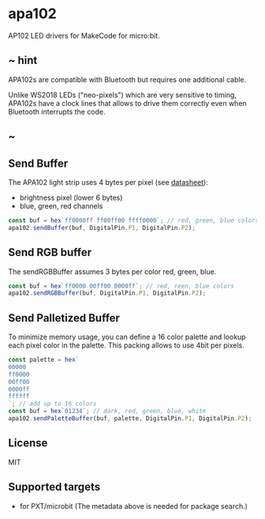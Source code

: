 # apa102

AP102 LED drivers for MakeCode for micro:bit.

## ~ hint

APA102s are compatible with Bluetooth but requires one additional cable.

Unlike WS2018 LEDs ("neo-pixels") which are very sensitive to timing, APA102s have a clock lines
that allows to drive them correctly even when Bluetooth interrupts the code.

## ~

## Send Buffer

The APA102 light strip uses 4 bytes per pixel (see [datasheet](https://cdn-shop.adafruit.com/datasheets/APA102.pdf)):
* brightness pixel (lower 6 bytes)
* blue, green, red channels

```typescript
const buf = hex`ff0000ff ff00ff00 ffff0000`; // red, green, blue colors
apa102.sendBuffer(buf, DigitalPin.P1, DigitalPin.P2);
```

## Send RGB buffer

The sendRGBBuffer assumes 3 bytes per color red, green, blue.

```typescript
const buf = hex`ff0000 00ff00 0000ff`; // red, reen, blue colors
apa102.sendRGBBuffer(buf, DigitalPin.P1, DigitalPin.P2);
```

## Send Palletized Buffer

To minimize memory usage, you can define a 16 color palette and lookup each pixel color in the palette. This packing allows to use 4bit per pixels.

```typescript
const palette = hex`
00000
ff0000
00ff00
0000ff
ffffff
`; // add up to 16 colors
const buf = hex`01234`; // dark, red, green, blue, white
apa102.sendPaletteBuffer(buf, palette, DigitalPin.P1, DigitalPin.P2);
```

## License

MIT

## Supported targets

* for PXT/microbit
(The metadata above is needed for package search.)


